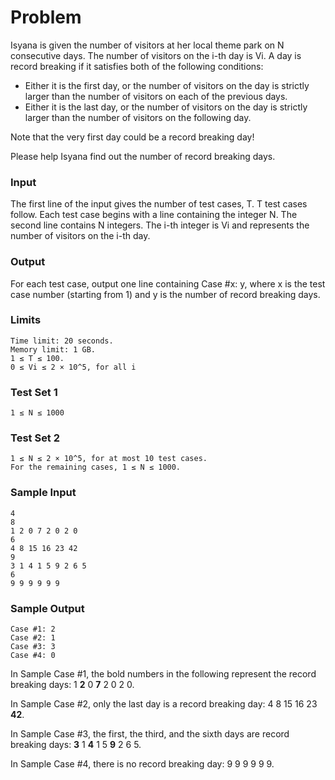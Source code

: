 # Problem

Isyana is given the number of visitors at her local theme park on N consecutive days. The number of visitors on the i-th day is Vi. A day is record breaking if it satisfies both of the following conditions:

- Either it is the first day, or the number of visitors on the day is strictly larger than the number of visitors on each of the previous days.
- Either it is the last day, or the number of visitors on the day is strictly larger than the number of visitors on the following day.

Note that the very first day could be a record breaking day!

Please help Isyana find out the number of record breaking days.

### Input

The first line of the input gives the number of test cases, T. T test cases follow. Each test case begins with a line containing the integer N. The second line contains N integers. The i-th integer is Vi and represents the number of visitors on the i-th day.

### Output

For each test case, output one line containing Case #x: y, where x is the test case number (starting from 1) and y is the number of record breaking days.

### Limits 

```
Time limit: 20 seconds.
Memory limit: 1 GB.
1 ≤ T ≤ 100.
0 ≤ Vi ≤ 2 × 10^5, for all i
```

### Test Set 1
```
1 ≤ N ≤ 1000
```

### Test Set 2
```
1 ≤ N ≤ 2 × 10^5, for at most 10 test cases.
For the remaining cases, 1 ≤ N ≤ 1000.
```

### Sample Input
```
4
8
1 2 0 7 2 0 2 0
6
4 8 15 16 23 42
9
3 1 4 1 5 9 2 6 5
6
9 9 9 9 9 9
```


### Sample Output
```
Case #1: 2
Case #2: 1
Case #3: 3
Case #4: 0
```

In Sample Case #1, the bold numbers in the following represent the record breaking days: 1 **2** 0 **7** 2 0 2 0.

In Sample Case #2, only the last day is a record breaking day: 4 8 15 16 23 **42**.

In Sample Case #3, the first, the third, and the sixth days are record breaking days: **3** 1 **4** 1 5 **9** 2 6 5.

In Sample Case #4, there is no record breaking day: 9 9 9 9 9 9.